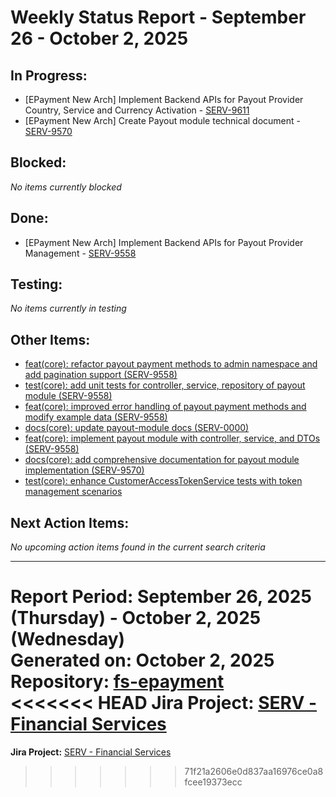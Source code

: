# Weekly Status Report - September 26 - October 2, 2025

## In Progress:

- [EPayment New Arch] Implement Backend APIs for Payout Provider Country, Service and Currency Activation - [SERV-9611](https://yassir.atlassian.net/browse/SERV-9611)
- [EPayment New Arch] Create Payout module technical document - [SERV-9570](https://yassir.atlassian.net/browse/SERV-9570)

## Blocked:

_No items currently blocked_

## Done:

- [EPayment New Arch] Implement Backend APIs for Payout Provider Management - [SERV-9558](https://yassir.atlassian.net/browse/SERV-9558)

## Testing:

_No items currently in testing_

## Other Items:

- [feat(core): refactor payout payment methods to admin namespace and add pagination support (SERV-9558)](https://github.com/YAtechnologies/fs-epayment/pull/846)
- [test(core): add unit tests for controller, service, repository of payout module (SERV-9558)](https://github.com/YAtechnologies/fs-epayment/pull/844)
- [feat(core): improved error handling of payout payment methods and modify example data (SERV-9558)](https://github.com/YAtechnologies/fs-epayment/pull/842)
- [docs(core): update payout-module docs (SERV-0000)](https://github.com/YAtechnologies/fs-epayment/pull/840)
- [feat(core): implement payout module with controller, service, and DTOs (SERV-9558)](https://github.com/YAtechnologies/fs-epayment/pull/838)
- [docs(core): add comprehensive documentation for payout module implementation (SERV-9570)](https://github.com/YAtechnologies/fs-epayment/pull/836)
- [test(core): enhance CustomerAccessTokenService tests with token management scenarios](https://github.com/YAtechnologies/fs-epayment/pull/828)

## Next Action Items:

_No upcoming action items found in the current search criteria_

---

**Report Period:** September 26, 2025 (Thursday) - October 2, 2025 (Wednesday)  
**Generated on:** October 2, 2025  
**Repository:** [fs-epayment](https://github.com/YAtechnologies/fs-epayment)  
<<<<<<< HEAD
**Jira Project:** [SERV - Financial Services](https://yassir.atlassian.net/browse/SERV)
=======
**Jira Project:** [SERV - Financial Services](https://yassir.atlassian.net/browse/SERV)

> > > > > > > 71f21a2606e0d837aa16976ce0a8fcee19373ecc
